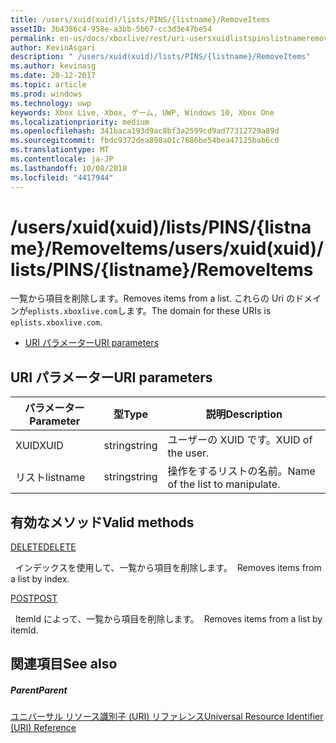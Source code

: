 ```yaml
---
title: /users/xuid(xuid)/lists/PINS/{listname}/RemoveItems
assetID: 3b4386c4-958e-a3bb-5b67-cc3d3e47be54
permalink: en-us/docs/xboxlive/rest/uri-usersxuidlistspinslistnameremoveitems.html
author: KevinAsgari
description: " /users/xuid(xuid)/lists/PINS/{listname}/RemoveItems"
ms.author: kevinasg
ms.date: 20-12-2017
ms.topic: article
ms.prod: windows
ms.technology: uwp
keywords: Xbox Live, Xbox, ゲーム, UWP, Windows 10, Xbox One
ms.localizationpriority: medium
ms.openlocfilehash: 341baca193d9ac8bf3a2599cd9ad77312729a89d
ms.sourcegitcommit: fbdc9372dea898a01c7686be54bea47125bab6c0
ms.translationtype: MT
ms.contentlocale: ja-JP
ms.lasthandoff: 10/08/2018
ms.locfileid: "4417944"
---
```

# <a name="usersxuidxuidlistspinslistnameremoveitems"></a><span data-ttu-id="a6d9c-104">/users/xuid(xuid)/lists/PINS/{listname}/RemoveItems</span><span class="sxs-lookup"><span data-stu-id="a6d9c-104">/users/xuid(xuid)/lists/PINS/{listname}/RemoveItems</span></span>
<span data-ttu-id="a6d9c-105">一覧から項目を削除します。</span><span class="sxs-lookup"><span data-stu-id="a6d9c-105">Removes items from a list.</span></span> <span data-ttu-id="a6d9c-106">これらの Uri のドメインが`eplists.xboxlive.com`します。</span><span class="sxs-lookup"><span data-stu-id="a6d9c-106">The domain for these URIs is `eplists.xboxlive.com`.</span></span>
 
  * [<span data-ttu-id="a6d9c-107">URI パラメーター</span><span class="sxs-lookup"><span data-stu-id="a6d9c-107">URI parameters</span></span>](#ID4EV)
 
<a id="ID4EV"></a>

 
## <a name="uri-parameters"></a><span data-ttu-id="a6d9c-108">URI パラメーター</span><span class="sxs-lookup"><span data-stu-id="a6d9c-108">URI parameters</span></span> 
 
| <span data-ttu-id="a6d9c-109">パラメーター</span><span class="sxs-lookup"><span data-stu-id="a6d9c-109">Parameter</span></span>| <span data-ttu-id="a6d9c-110">型</span><span class="sxs-lookup"><span data-stu-id="a6d9c-110">Type</span></span>| <span data-ttu-id="a6d9c-111">説明</span><span class="sxs-lookup"><span data-stu-id="a6d9c-111">Description</span></span>| 
| --- | --- | --- | 
| <span data-ttu-id="a6d9c-112">XUID</span><span class="sxs-lookup"><span data-stu-id="a6d9c-112">XUID</span></span>| <span data-ttu-id="a6d9c-113">string</span><span class="sxs-lookup"><span data-stu-id="a6d9c-113">string</span></span>| <span data-ttu-id="a6d9c-114">ユーザーの XUID です。</span><span class="sxs-lookup"><span data-stu-id="a6d9c-114">XUID of the user.</span></span>| 
| <span data-ttu-id="a6d9c-115">リスト</span><span class="sxs-lookup"><span data-stu-id="a6d9c-115">listname</span></span>| <span data-ttu-id="a6d9c-116">string</span><span class="sxs-lookup"><span data-stu-id="a6d9c-116">string</span></span>| <span data-ttu-id="a6d9c-117">操作をするリストの名前。</span><span class="sxs-lookup"><span data-stu-id="a6d9c-117">Name of the list to manipulate.</span></span>| 
  
<a id="ID4E5B"></a>

 
## <a name="valid-methods"></a><span data-ttu-id="a6d9c-118">有効なメソッド</span><span class="sxs-lookup"><span data-stu-id="a6d9c-118">Valid methods</span></span>

[<span data-ttu-id="a6d9c-119">DELETE</span><span class="sxs-lookup"><span data-stu-id="a6d9c-119">DELETE</span></span>](uri-usersxuidlistspinslistnameremoveitemsdelete.md)

<span data-ttu-id="a6d9c-120">&nbsp;&nbsp;インデックスを使用して、一覧から項目を削除します。</span><span class="sxs-lookup"><span data-stu-id="a6d9c-120">&nbsp;&nbsp;Removes items from a list by index.</span></span>

[<span data-ttu-id="a6d9c-121">POST</span><span class="sxs-lookup"><span data-stu-id="a6d9c-121">POST</span></span>](uri-usersxuidlistspinslistnameremoveitemspost.md)

<span data-ttu-id="a6d9c-122">&nbsp;&nbsp;ItemId によって、一覧から項目を削除します。</span><span class="sxs-lookup"><span data-stu-id="a6d9c-122">&nbsp;&nbsp;Removes items from a list by itemId.</span></span>
 
<a id="ID4ELC"></a>

 
## <a name="see-also"></a><span data-ttu-id="a6d9c-123">関連項目</span><span class="sxs-lookup"><span data-stu-id="a6d9c-123">See also</span></span>
 
<a id="ID4ENC"></a>

 
##### <a name="parent"></a><span data-ttu-id="a6d9c-124">Parent</span><span class="sxs-lookup"><span data-stu-id="a6d9c-124">Parent</span></span> 

[<span data-ttu-id="a6d9c-125">ユニバーサル リソース識別子 (URI) リファレンス</span><span class="sxs-lookup"><span data-stu-id="a6d9c-125">Universal Resource Identifier (URI) Reference</span></span>](../atoc-xboxlivews-reference-uris.md)

   